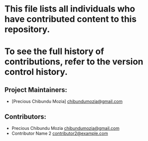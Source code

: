 # This file lists all individuals who have contributed content to this repository.
# To see the full history of contributions, refer to the version control history.

## Project Maintainers:
- [Precious Chibundu Mozia] <chibundumozia@gmail.com>

## Contributors:
- Precious Chibundu Mozia <chibundumozia@gmail.com>
- Contributor Name 2 <contributor2@example.com>
